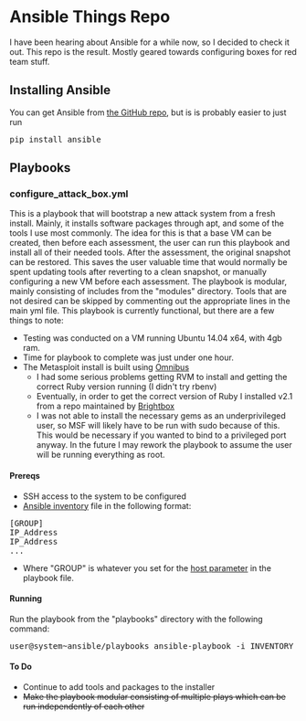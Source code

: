 # Ansible Things Repo
I have been hearing about Ansible for a while now, so I decided to check it out.  This repo is the result.  Mostly geared towards configuring boxes for red team stuff.

## Installing Ansible
You can get Ansible from [the GitHub repo](https://github.com/ansible/ansible), but is is probably easier to just run <pre>pip install ansible</pre>

## Playbooks
### configure_attack_box.yml
This is a playbook that will bootstrap a new attack system from a fresh install.  Mainly, it installs software packages through apt, and some of the tools I use most commonly.  The idea for this is that a base VM can be created, then before each assessment, the user can run this playbook and install all of their needed tools.  After the assessment, the original snapshot can be restored. This saves the user valuable time that would normally be spent updating tools after reverting to a clean snapshot, or manually configuring a new VM before each assessment.  The playbook is modular, mainly consisting of includes from the "modules" directory.  Tools that are not desired can be skipped by commenting out the appropriate lines in the main yml file.  This playbook is currently functional, but there are a few things to note:
- Testing was conducted on a VM running Ubuntu 14.04 x64, with 4gb ram.
- Time for playbook to complete was just under one hour.
- The Metasploit install is built using [Omnibus](https://github.com/rapid7/metasploit-omnibus)
  - I had some serious problems getting RVM to install and getting the correct Ruby version running (I didn't try rbenv)
  - Eventually, in order to get the correct version of Ruby I installed v2.1 from a repo maintained by [Brightbox](https://www.brightbox.com/docs/ruby/ubuntu/)
  - I was not able to install the necessary gems as an underprivileged user, so MSF will likely have to be run with sudo because of this.  This would be necessary if you wanted to bind to a privileged port anyway.
In the future I may rework the playbook to assume the user will be running everything as root.

#### Prereqs
- SSH access to the system to be configured
- [Ansible inventory](http://docs.ansible.com/ansible/intro_inventory.html) file in the following format:
<pre>
[GROUP]
IP_Address
IP_Address
...
</pre>
  - Where "GROUP" is whatever you set for the [host parameter](https://github.com/jamcut/ansible/blob/master/playbooks/configure_attack_box.yml#L14) in the playbook file.

#### Running
Run the playbook from the "playbooks" directory with the following command:
<pre>
user@system~ansible/playbooks ansible-playbook -i INVENTORY_FILE configure_attack_box.yml --ask-become-pass
</pre>

#### To Do
- Continue to add tools and packages to the installer
- ~~Make the playbook modular consisting of multiple plays which can be run independently of each other~~
